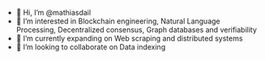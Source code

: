 - 👋 Hi, I’m @mathiasdail
- 👀 I’m interested in Blockchain engineering, Natural Language Processing, Decentralized consensus, Graph databases and verifiability
- 🌱 I’m currently expanding on Web scraping and distributed systems
- 💞️ I’m looking to collaborate on Data indexing


<!---
mathiasdail/mathiasdail is a ✨ special ✨ repository because its `README.md` (this file) appears on your GitHub profile.
You can click the Preview link to take a look at your changes.
--->
